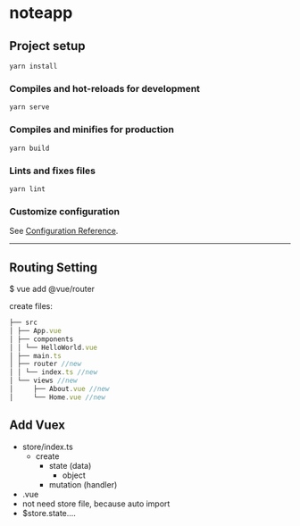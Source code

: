 # noteapp

## Project setup
```
yarn install
```

### Compiles and hot-reloads for development
```
yarn serve
```

### Compiles and minifies for production
```
yarn build
```

### Lints and fixes files
```
yarn lint
```

### Customize configuration
See [Configuration Reference](https://cli.vuejs.org/config/).

---

## Routing Setting

$ vue add @vue/router

create files:

```js
├── src
│ ├── App.vue
│ ├── components
│ │ └── HelloWorld.vue
│ ├── main.ts
│ ├── router //new
│ │ └── index.ts //new
│ └── views //new
│     ├── About.vue //new
│     └── Home.vue //new
```

## Add Vuex

- store/index.ts
  - create
    - state (data)
      - object
    - mutation (handler)
- .vue
 - not need store file, because auto import
 - $store.state....
